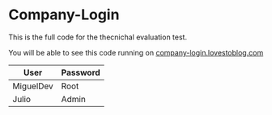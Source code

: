 # Company-Login
 
This is the full code for the thecnichal evaluation test.

You will be able to see this code running on [company-login.lovestoblog.com](http://company-login.lovestoblog.com)

| User | Password |
| ------------- | ------------- |
| MiguelDev  | Root  |
| Julio  | Admin  |
